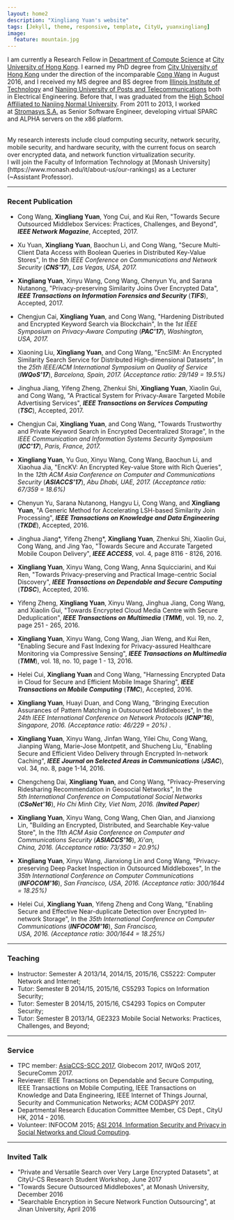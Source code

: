 ```yaml
---
layout: home2
description: "Xingliang Yuan's website"
tags: [Jekyll, theme, responsive, template, CityU, yuanxingliang]
image:
  feature: mountain.jpg
---
```


I am currently a Research Fellow in [Department of Compute Science](http://www.cs.cityu.edu.hk/) at [City University of Hong Kong](http://www.cityu.edu.hk/). I earned my PhD degree from [City University of Hong Kong](http://www.cityu.edu.hk/) under the direction of the incomparable [Cong Wang](http://www.cs.cityu.edu.hk/~congwang/) in August 2016, and I received my MS degree and BS degree from [Illinois Institute of Technology](http://www.iit.edu/) and [Nanjing University of Posts and Telecommunications](http://www.njupt.edu.cn/) both in Electrical Engineering. Before that, I was graduated from the [High School Affiliated to Nanjing Normal University](https://en.wikipedia.org/wiki/High_School_Affiliated_to_Nanjing_Normal_University). From 2011 to 2013, I worked at [Stromasys S.A.](http://www.stromasys.com/) as Senior Software Engineer, developing virtual SPARC and ALPHA servers on the x86 platform. 

<br />
My research interests include cloud computing security, network security, mobile security, and hardware security, with the current focus on search over encrypted data, and network function virtualization security.

<br />
I will join the Faculty of Information Technology at [Monash University](https://www.monash.edu/it/about-us/our-rankings) as a Lecturer (~Assistant Professor).

---

### Recent Publication

- Cong Wang, **Xingliang Yuan**, Yong Cui, and Kui Ren, "Towards Secure Outsourced Middlebox Services: Practices, Challenges, and Beyond", **_IEEE Network Magazine_**, Accepted, 2017.

- Xu Yuan, **Xingliang Yuan**, Baochun Li, and Cong Wang, "Secure Multi-Client Data Access with Boolean Queries in Distributed Key-Value Stores", In the _5th IEEE Conference on Communications and Network Security_ (**_CNS'17_**), _Las Vegas, USA, 2017._

- **Xingliang Yuan**, Xinyu Wang, Cong Wang, Chenyun Yu, and Sarana Nutanong, "Privacy-preserving Similarity Joins Over Encrypted Data", **_IEEE Transactions on Information Forensics and Security_** (**_TIFS_**), Accepted, 2017.

- Chengjun Cai, **Xingliang Yuan**, and Cong Wang, "Hardening Distributed and Encrypted Keyword Search via Blockchain", In the _1st IEEE Symposium on Privacy-Aware Computing_ (**_PAC'17_**), _Washington, USA, 2017._

- Xiaoning Liu, **Xingliang Yuan**, and Cong Wang, "EncSIM: An Encrypted Similarity Search Service for Distributed High-dimensional Datasets", In the _25th IEEE/ACM International Symposium on Quality of Service_ (**_IWQoS'17_**), _Barcelona, Spain, 2017. (Acceptance ratio: 29/149 = 19.5%)_

- Jinghua Jiang, Yifeng Zheng,  Zhenkui Shi, **Xingliang Yuan**, Xiaolin Gui, and Cong Wang, "A Practical System for Privacy-Aware Targeted Mobile Advertising Services", **_IEEE Transactions on Services Computing_** (**_TSC_**), Accepted, 2017.

- Chengjun Cai, **Xingliang Yuan**, and Cong Wang, "Towards Trustworthy and Private Keyword Search in Encrypted Decentralized Storage", In the _IEEE Communication and Information Systems Security Symposium_ (**_ICC'17_**), _Paris, France, 2017._

- **Xingliang Yuan**, Yu Guo, Xinyu Wang, Cong Wang, Baochun Li, and Xiaohua Jia, "EncKV: An Encrypted Key-value Store with Rich Queries", In the _12th ACM Asia Conference on Computer and Communications Security_ (**_ASIACCS'17_**), _Abu Dhabi, UAE, 2017. (Acceptance ratio: 67/359 = 18.6%)_

- Chenyun Yu, Sarana Nutanong, Hangyu Li, Cong Wang, and **Xingliang Yuan**, "A Generic Method for Accelerating LSH-based Similarity Join Processing", **_IEEE Transactions on Knowledge and Data Engineering_** (**_TKDE_**), Accepted, 2016.

- Jinghua Jiang\*, Yifeng Zheng\*, **Xingliang Yuan**, Zhenkui Shi, Xiaolin Gui, Cong Wang, and Jing Yao, "Towards Secure and Accurate Targeted Mobile Coupon Delivery", **_IEEE ACCESS_**, vol. 4, page 8116 - 8126, 2016.

- **Xingliang Yuan**, Xinyu Wang, Cong Wang, Anna Squicciarini, and Kui Ren, "Towards Privacy-preserving and Practical Image-centric Social Discovery", **_IEEE Transactions on Dependable and Secure Computing_** (**_TDSC_**), Accepted, 2016.

- Yifeng Zheng, **Xingliang Yuan**, Xinyu Wang, Jinghua Jiang, Cong Wang, and Xiaolin Gui, "Towards Encrypted Cloud Media Centre with Secure Deduplication", **_IEEE Transactions on Multimedia_** (**_TMM_**), vol. 19, no. 2, page 251 - 265, 2016.

- **Xingliang Yuan**, Xinyu Wang, Cong Wang, Jian Weng, and Kui Ren, "Enabling Secure and Fast Indexing for Privacy-assured Healthcare Monitoring via Compressive Sensing", **_IEEE Transactions on Multimedia_** (**_TMM_**), vol. 18, no. 10, page 1 - 13, 2016.

- Helei Cui, **Xingliang Yuan** and Cong Wang, "Harnessing Encrypted Data in Cloud for Secure and Efficient Mobile Image Sharing", **_IEEE Transactions on Mobile Computing_** (**_TMC_**), Accepted, 2016.

- **Xingliang Yuan**, Huayi Duan, and Cong Wang, "Bringing Execution Assurances of Pattern Matching in Outsourced Middleboxes", In the _24th IEEE International Conference on Network Protocols_ (**_ICNP'16_**), _Singapore, 2016. (Acceptance ratio: 46/229 = 20%)_ .

- **Xingliang Yuan**, Xinyu Wang, Jinfan Wang, Yilei Chu, Cong Wang, Jianping Wang, Marie-Jose Montpetit, and Shucheng Liu, "Enabling Secure and Efficient Video Delivery through Encrypted In-network Caching", **_IEEE Journal on Selected Areas in Communications_** (**_JSAC_**), vol. 34, no. 8, page 1-14, 2016.

- Chengcheng Dai, **Xingliang Yuan**, and Cong Wang, "Privacy-Preserving Ridesharing Recommendation in Geosocial Networks", In the _5th International Conference on Computational Social Networks_ (**_CSoNet'16_**), _Ho Chi Minh City, Viet Nam, 2016. (**Invited Paper**)_

- **Xingliang Yuan**, Xinyu Wang, Cong Wang, Chen Qian, and Jianxiong Lin, "Building an Encrypted, Distributed, and Searchable Key-value Store", In the _11th ACM Asia Conference on Computer and Communications Security_ (**_ASIACCS'16_**), _Xi'an, China, 2016. (Acceptance ratio: 73/350 = 20.9%)_

- **Xingliang Yuan**, Xinyu Wang, Jianxiong Lin and Cong Wang, "Privacy-preserving Deep Packet Inspection in Outsourced Middleboxes", In the _35th International Conference on Computer Communications_ (**_INFOCOM'16_**), _San Francisco, USA, 2016. (Acceptance ratio: 300/1644 = 18.25%)_

- Helei Cui, **Xingliang Yuan**, Yifeng Zheng and Cong Wang, "Enabling Secure and Effective Near-duplicate Detection over Encrypted In-network Storage", In the _35th International Conference on Computer Communications_ (**_INFOCOM'16_**), _San Francisco, USA, 2016. (Acceptance ratio: 300/1644 = 18.25%)_

---

### Teaching

- Instructor: Semester A 2013/14, 2014/15, 2015/16, CS5222: Computer Network and Internet;
- Tutor: Semester B 2014/15, 2015/16, CS5293 Topics on Information Security;
- Tutor: Semester B 2014/15, 2015/16, CS4293 Topics on Computer Security;
- Tutor: Semester B 2013/14, GE2323 Mobile Social Networks: Practices, Challenges, and Beyond;

---

### Service

- TPC member: [AsiaCCS-SCC 2017](https://conference.cs.cityu.edu.hk/asiaccsscc/index.html), Globecom 2017, IWQoS 2017,  SecureComm 2017.
- Reviewer: IEEE Transactions on Dependable and Secure Computing, IEEE Transactions on Mobile Computing, IEEE Transactions on Knowledge and Data Engineering, IEEE Internet of Things Journal, Security and Communication Networks; ACM CODASPY 2017.
- Departmental Research Education Committee Member, CS Dept., CityU HK, 2014 - 2016.
- Volunteer: INFOCOM 2015; [ASI 2014, Information Security and Privacy in Social Networks and Cloud Computing](http://conference.cs.cityu.edu.hk/asi14/index.htm).

---

### Invited Talk

- "Private and Versatile Search over Very Large Encrypted Datasets", at CityU-CS Research Student Workshop, June 2017
- "Towards Secure Outsourced Middleboxes", at Monash University, December 2016
- "Searchable Encryption in Secure Network Function Outsourcing", at Jinan University, April 2016

